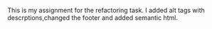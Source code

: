 This is my assignment for the refactoring task. I added alt tags with descrptions,changed the footer and added semantic html.
